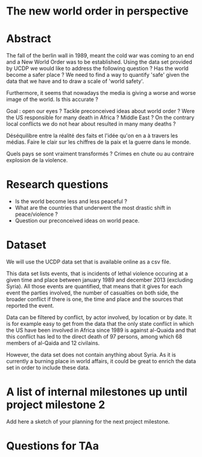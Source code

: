 # The new world order in perspective

# Abstract

The fall of the berlin wall in 1989, meant the cold war was coming to an end and a New World Order was to be established. Using the data set provided by UCDP we would like to address the following question ? Has the world become a safer place ? We need to find a way to quantify 'safe' given the data that we have and to draw a scale of 'world safety'.

Furthermore, it seems that nowadays the media is giving a worse and worse image of the world. Is this accurate ?

Goal : open our eyes ? Tackle preconceived ideas about world order ? Were the US responsible for many death in Africa ? Middle East ? On the contrary local conflicts we do not hear about resulted in many many deaths ?

Déséquilibre entre la réalité des faits et l'idée qu'on en a à travers les médias. Faire le clair sur les chiffres de la paix et la guerre dans le monde.

Quels pays se sont vraiment transformés ? Crimes en chute ou au contraire explosion de la violence.

# Research questions
* Is the world become less and less peaceful ?
* What are the countries that underwent the most drastic shift in peace/violence ?
* Question our preconceived ideas on world peace.


# Dataset
We will use the UCDP data set that is available online as a csv file.

This data set lists events, that is incidents of lethal violence occuring at a given time and place between january 1989 and december 2013 (excluding Syria).  All those events are quantified, that means that it gives for each event the parties involved, the number of casualties on both side, the broader conflict if there is one, the time and place and the sources that reported the event.

Data can be filtered by conflict, by actor involved, by location or by date. It is for example easy to get from the data that the only state conflict in which the US have been involved in Africa since 1989 is against al-Quaida and that this conflict has led to the direct death of 97 persons, among which 68 members of al-Qaida and 12 civilains.

However, the data set does not contain anything about Syria. As it is currently a burning place in world affairs, it could be great to enrich the data set in order to include these data.

# A list of internal milestones up until project milestone 2
Add here a sketch of your planning for the next project milestone.

# Questions for TAa

